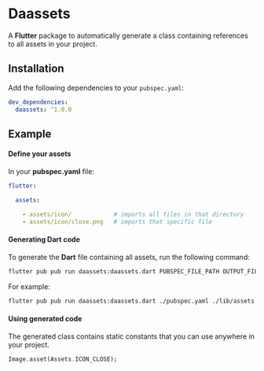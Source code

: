 # Daassets

A **Flutter** package to automatically generate a class containing references to all assets in your project.

## Installation

Add the following dependencies to your `pubspec.yaml`:

```yaml
dev_dependencies:
  daassets: ^1.0.0
```

## Example

#### Define your assets

In your **pubspec.yaml** file:

```yaml
flutter:

  assets:

    - assets/icon/            # imports all files in that directory
    - assets/icon/close.png   # imports that specific file
```

#### Generating Dart code

To generate the **Dart** file containing all assets, run the following command:

```bash
flutter pub pub run daassets:daassets.dart PUBSPEC_FILE_PATH OUTPUT_FILE_PATH
```

For example:

```bash
flutter pub pub run daassets:daassets.dart ./pubspec.yaml ./lib/assets.dart
```

#### Using generated code

The generated class contains static constants that you can use anywhere in your project.

```dart
Image.asset(Assets.ICON_CLOSE);
```